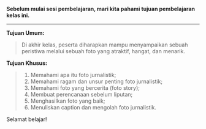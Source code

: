 **Sebelum mulai sesi pembelajaran, mari kita pahami tujuan pembelajaran kelas ini.** 

---

**Tujuan Umum:**

> Di akhir kelas, peserta diharapkan mampu menyampaikan sebuah peristiwa melalui sebuah foto yang atraktif, hangat, dan menarik.

**Tujuan Khusus:** 

> 1. Memahami apa itu foto jurnalistik;
> 2. Memahami ragam dan unsur penting foto jurnalistik;
> 3. Memahami foto yang bercerita (foto story);
> 4. Membuat perencanaan sebelum liputan;
> 5. Menghasilkan foto yang baik;
> 6. Menuliskan caption dan mengolah foto jurnalistik.

Selamat belajar!